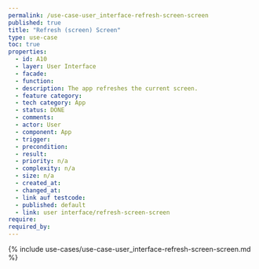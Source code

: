 ```yaml
---
permalink: /use-case-user_interface-refresh-screen-screen
published: true
title: "Refresh (screen) Screen"
type: use-case
toc: true
properties:
  - id: A10
  - layer: User Interface
  - facade:
  - function:
  - description: The app refreshes the current screen.
  - feature category:
  - tech category: App
  - status: DONE
  - comments:
  - actor: User
  - component: App
  - trigger:
  - precondition:
  - result:
  - priority: n/a
  - complexity: n/a
  - size: n/a
  - created_at:
  - changed_at:
  - link auf testcode:
  - published: default
  - link: user interface/refresh-screen-screen
require:
required_by:
---
```


{% include use-cases/use-case-user_interface-refresh-screen-screen.md %}
